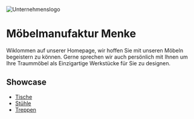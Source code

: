 ![Unternehmenslogo](https://repository-images.githubusercontent.com/192228387/23ca0280-91f4-11e9-86e0-afcf90e961ad)

# Möbelmanufaktur Menke

<!--
[![Build Status](https://travis-ci.com/joaomlneto/jekyll-multiverse-template.svg?branch=master)](https://travis-ci.com/joaomlneto/jekyll-multiverse-template)
-->
<!--
This is a Jekyll site template based on the [Multiverse](https://html5up.net/multiverse) template by [HTML5 UP](https://html5up.net)
-->

Wiklommen auf unserer Homepage, wir hoffen Sie mit unseren Möbeln begeistern zu können.
Gerne sprechen wir auch persönlich mit Ihnen um Ihre Traummöbel als Einzigartige Werkstücke für Sie zu designen.

<!--
Each of the images displayed in the website is its own separate *post*:
- Metadata (image title and caption) goes in the [`_images`](_images) folder
- Actual images (thumbnails and fulls go into [`assets/images`](assets/images)).
-->
<!--
Demo: https://joaomlneto.github.io/jekyll-multiverse-template/
-->

## Showcase

- [Tische](https://rodrigues.neto.pt)
- [Stühle](https://rodrigues.neto.pt)
- [Treppen](https://rodrigues.neto.pt)
